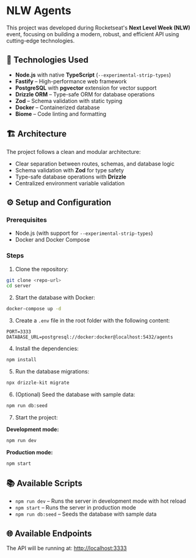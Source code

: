 # NLW Agents

This project was developed during Rocketseat's **Next Level Week (NLW)** event, focusing on building a modern, robust, and efficient API using cutting-edge technologies.

## 🚀 Technologies Used

- **Node.js** with native **TypeScript** (`--experimental-strip-types`)
- **Fastify** – High-performance web framework
- **PostgreSQL** with **pgvector** extension for vector support
- **Drizzle ORM** – Type-safe ORM for database operations
- **Zod** – Schema validation with static typing
- **Docker** – Containerized database
- **Biome** – Code linting and formatting

## 🏗️ Architecture

The project follows a clean and modular architecture:

- Clear separation between routes, schemas, and database logic
- Schema validation with **Zod** for type safety
- Type-safe database operations with **Drizzle**
- Centralized environment variable validation

## ⚙️ Setup and Configuration

### Prerequisites

- Node.js (with support for `--experimental-strip-types`)
- Docker and Docker Compose

### Steps

1. Clone the repository:

```bash
git clone <repo-url>
cd server
```

2. Start the database with Docker:

```bash
docker-compose up -d
```

3. Create a `.env` file in the root folder with the following content:

```
PORT=3333
DATABASE_URL=postgresql://docker:docker@localhost:5432/agents
```

4. Install the dependencies:

```bash
npm install
```

5. Run the database migrations:

```bash
npx drizzle-kit migrate
```

6. (Optional) Seed the database with sample data:

```bash
npm run db:seed
```

7. Start the project:

**Development mode:**

```bash
npm run dev
```

**Production mode:**

```bash
npm start
```

## 📚 Available Scripts

- `npm run dev` – Runs the server in development mode with hot reload
- `npm start` – Runs the server in production mode
- `npm run db:seed` – Seeds the database with sample data

## 🌐 Available Endpoints

The API will be running at: [http://localhost:3333](http://localhost:3333)